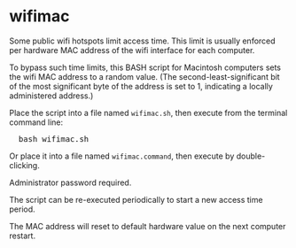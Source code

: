 # wifimac
Some public wifi hotspots limit access time. This limit is usually enforced per hardware MAC address
of the wifi interface for each computer.

To bypass such time limits, this BASH script for Macintosh computers sets the wifi MAC address to a random value.
(The second-least-significant bit of the most significant byte of the address is set to 1,
indicating a locally administered address.)

Place the script into a file named <code>wifimac.sh</code>, then execute from the terminal command line:
<pre>
  bash wifimac.sh
</pre>
Or place it into a file named <code>wifimac.command</code>, then execute by double-clicking.

Administrator password required.

The script can be re-executed periodically to start a new access time period.

The MAC address will reset to default hardware value on the next computer restart.
